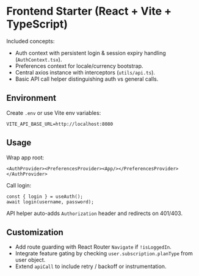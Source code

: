 # Frontend Starter (React + Vite + TypeScript)

Included concepts:
- Auth context with persistent login & session expiry handling (`AuthContext.tsx`).
- Preferences context for locale/currency bootstrap.
- Central axios instance with interceptors (`utils/api.ts`).
- Basic API call helper distinguishing auth vs general calls.

## Environment

Create `.env` or use Vite env variables:
```
VITE_API_BASE_URL=http://localhost:8080
```

## Usage

Wrap app root:
```
<AuthProvider><PreferencesProvider><App/></PreferencesProvider></AuthProvider>
```

Call login:
```
const { login } = useAuth();
await login(username, password);
```

API helper auto-adds `Authorization` header and redirects on 401/403.

## Customization
- Add route guarding with React Router `Navigate` if `!isLoggedIn`.
- Integrate feature gating by checking `user.subscription.planType` from user object.
- Extend `apiCall` to include retry / backoff or instrumentation.
